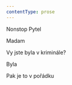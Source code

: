 ```yaml
---
contentType: prose
---
```


Nonstop Pytel

Madam

Vy jste byla v kriminále?

Byla

Pak je to v pořádku
